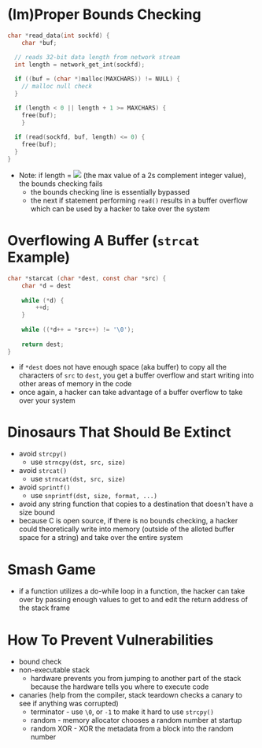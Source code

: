 # (Im)Proper Bounds Checking
```c
char *read_data(int sockfd) {
	char *buf;

  // reads 32-bit data length from network stream
  int length = network_get_int(sockfd);
  
  if ((buf = (char *)malloc(MAXCHARS)) != NULL) {
    // malloc null check
  }

  if (length < 0 || length + 1 >= MAXCHARS) {
    free(buf);
	}
  
  if (read(sockfd, buf, length) <= 0) {
    free(buf);
  }
}
```

- Note: if length = <img src="https://render.githubusercontent.com/render/math?math=2^{32 (bits) - 1}-1"> (the max value of a 2s complement integer value), the bounds checking fails
    - the bounds checking line is essentially bypassed
    - the next if statement performing `read()` results in a buffer overflow which can be used by a hacker to take over the system

# Overflowing A Buffer (`strcat` Example)
```c
char *starcat (char *dest, const char *src) {
	char *d = dest
	
	while (*d) {
		++d;
	}
	
	while ((*d++ = *src++) != '\0');
	
	return dest;
}
```

- if `*dest` does not have enough space (aka buffer) to copy all the characters of `src` to `dest`, you get a buffer overflow and start writing into other areas of memory in the code
- once again, a hacker can take advantage of a buffer overflow to take over your system

# Dinosaurs That Should Be Extinct
- avoid `strcpy()`
    - use `strncpy(dst, src, size)`
- avoid `strcat()`
    - use `strncat(dst, src, size)`
- avoid `sprintf()`
    - use `snprintf(dst, size, format, ...)`
- avoid any string function that copies to a destination that doesn't have a size bound
- because C is open source, if there is no bounds checking, a hacker could theoretically write into memory (outside of the alloted buffer space for a string) and take over the entire system

# Smash Game
- if a function utilizes a do-while loop in a function, the hacker can take over  by passing enough values to get to and edit the return address of the stack frame

# How To Prevent Vulnerabilities
- bound check
- non-executable stack
    - hardware prevents you from jumping to another part of the stack because the hardware tells you where to execute code
- canaries (help from the compiler, stack teardown checks a canary to see if anything was corrupted)
    - terminator - use `\0`, or `-1` to make it hard to use `strcpy()`
    - random - memory allocator chooses a random number at startup
    - random XOR - XOR the metadata from a block into the random number